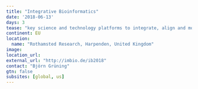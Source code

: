 ```yaml
---
title: "Integrative Bioinformatics"
date: '2018-06-13'
days: 3
tease: "key science and technology platforms to integrate, align and model heterogenous data types to generate meaningful insights from big data and from complex biological systems."
continent: EU
location:
  name: "Rothamsted Research, Harpenden, United Kingdom"
image: 
location_url: 
external_url: "http://imbio.de/ib2018"
contact: "Björn Grüning"
gtn: false
subsites: [global, us]
---
```

